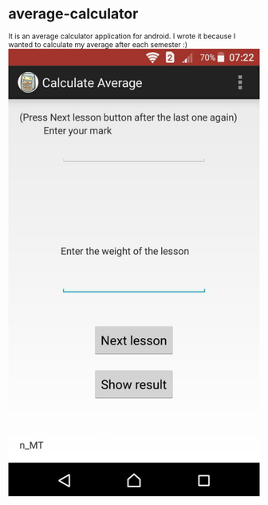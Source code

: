 # average-calculator
It is an average calculator application for android. I wrote it because I wanted to calculate my average after each semester :)
![Simple but useful Android Application](https://raw.githubusercontent.com/NazaninTafreshi/average-calculator/master/average%20calculator.jpg "Average Calculator")
